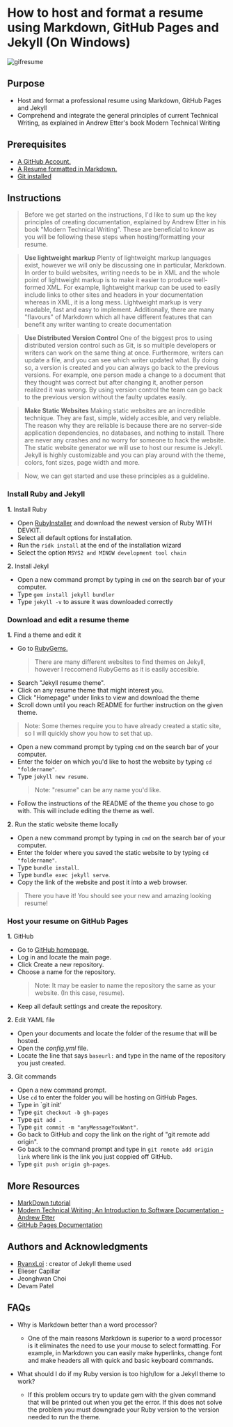 
# How to host and format a resume using Markdown, GitHub Pages and Jekyll (On Windows)
![gifresume](https://user-images.githubusercontent.com/93418165/199075491-43f35245-a4d1-4868-b3b1-51d7850a008a.gif)

## Purpose 

- Host and format a professional resume using Markdown, GitHub Pages and Jekyll
- Comprehend and integrate the general principles of current Technical Writing, as explained in Andrew Etter's book Modern Technical Writing

## Prerequisites

- [A GitHub Account.](https://docs.github.com/en/get-started/signing-up-for-github/signing-up-for-a-new-github-account)
- [A Resume formatted in Markdown.](#More-Resources)
- [Git installed](https://git-scm.com/downloads)

## Instructions

>Before we get started on the instructions, I'd like to sum up the key principles of creating documentation, explained by Andrew Etter in his book "Modern Technical Writing".
>These are beneficial to know as you will be following these steps when hosting/formatting your resume.

>  **Use lightweight markup**
	Plenty of lightweight markup languages exist, however we will only be discussing one in particular, Markdown.
	In order to build websites, writing needs to be in XML and the whole point of lightweight markup is to make it easier to produce well-formed XML. For example, lightweight markup can be used to easily include links to other sites and headers in your documentation whereas in XML, it is a long mess.
	Lightweight markup is very readable, fast and easy to implement.
	Additionally, there are many "flavours" of Markdown which all have different features that can benefit any writer wanting to create documentation

>**Use Distributed Version Control**
>One of the biggest pros to using distributed version control such as Git, is so multiple developers or writers can work on the same thing at once. Furthermore, writers can update a file, and you can see which writer updated what. By doing so, a version is created and you can always go back to the previous versions. For example, one person made a change to a document that they thought was correct but after changing it, another person realized it was wrong. By using version control the team can go back to the previous version without the faulty updates easily.

>**Make Static Websites**
>Making static websites are an incredible technique. They are fast, simple, widely accesible, and very reliable. The reason why they are reliable is because there are no server-side application dependencies, no databases, and nothing to install.
>There are never any crashes and no worry for someone to hack the website.
>The static website generator we will use to host our resume is Jekyll. Jekyll is highly customizable and you can play around with the theme, colors, font sizes, page width and more.

>Now, we can get started and use these principles as a guideline.
	
### Install Ruby and Jekyll

**1.** Install Ruby
- Open [RubyInstaller](https://rubyinstaller.org/downloads/) and download the newest version of Ruby WITH DEVKIT.
- Select all default options for installation.
- Run the `ridk install` at the end of the installation wizard
- Select the option `MSYS2 and MINGW development tool chain` 

**2.** Install Jekyl
- Open a new command prompt by typing in `cmd` on the search bar of your computer.
- Type `gem install jekyll bundler`
- Type `jekyll -v` to assure it was downloaded correctly

### Download and edit a resume theme

**1.** Find a theme and edit it
- Go to [RubyGems.](https://rubygems.org/)
	>There are many different websites to find themes on Jekyll, however I reccomend RubyGems as it is easily accesible.
- Search "Jekyll resume theme".
- Click on any resume theme that might interest you.
- Click "Homepage" under links to view and download the theme
- Scroll down until you reach README for further instruction on the given theme.
>	Note: Some themes require you to have already created a static site, so I will quickly show you how to set that up.
- Open a new command prompt by typing `cmd` on the search bar of your computer.
- Enter the folder on which you'd like to host the website by typing `cd "foldername"`.
- Type `jekyll new resume`.
	>Note: "resume" can be any name you'd like.
- Follow the instructions of the README of the theme you chose to go with. This will include editing the theme as well.

**2.** Run the static website theme locally
- Open a new command prompt by typing in `cmd` on the search bar of your computer.
- Enter the folder where you  saved the static website to by typing `cd "foldername"`.
- Type `bundle install`.
- Type `bundle exec jekyll serve`.
- Copy the link of the website and post it into a web browser.
> There you have it! You should see your new and amazing looking resume!

### Host your resume on GitHub Pages

**1.** GitHub
- Go to [GitHub homepage.](https://github.com/)
- Log in and locate the main page.
- Click Create a new repository.
- Choose a name for the repository.
	>Note: It may be easier to name the repository the same as your website. (In this case, resume).
- Keep all default settings and create the repository.

**2.** Edit YAML file
- Open your documents and locate the folder of the resume that will be hosted.
- Open the _config.yml_ file.
- Locate the line that says `baseurl:` and type in the name of the repository you just created.

**3.** Git commands
- Open a new command prompt.
- Use `cd` to enter the folder you will be hosting on GitHub Pages.
- Type in `git init'
- Type `git checkout -b gh-pages`
- Type `git add .`
- Type `git commit -m "anyMessageYouWant"`.
- Go back to GitHub and copy the link on the right of "git remote add origin".
- Go back to the command prompt and type in `git remote add origin link` where link is the link you just coppied off GitHub.
- Type `git push origin gh-pages`.


## More Resources

- [MarkDown tutorial](https://www.markdowntutorial.com/)
- [Modern Technical Writing: An Introduction to Software Documentation - Andrew Etter](https://www.amazon.ca/Modern-Technical-Writing-Introduction-Documentation-ebook/dp/B01A2QL9SS)
- [GitHub Pages Documentation](https://docs.github.com/en/pages)

## Authors and Acknowledgments

- [RyanxLoi](https://github.com/RyanxLoi) : creator of Jekyll theme used 
- Elieser Capillar
- Jeonghwan Choi
- Devam Patel

## FAQs

- Why is Markdown better than a word processor?
	- One of the main reasons Markdown is superior to a word processor is it eliminates the need to use your mouse to select formatting. For example, in Markdown you can easily make hyperlinks, change font and make headers all with quick and basic keyboard commands.
	
- What should I do if my Ruby version is too high/low for a Jekyll theme to work?
	- If this problem occurs try to update gem with the given command that will be printed out when you get the error. If this does not solve the problem you must downgrade your Ruby version to the version needed to run the theme.
 
